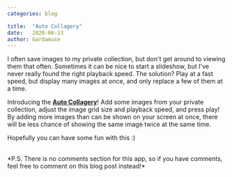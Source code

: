```yaml
---
categories: blog

title:  "Auto Collagery"
date:   2020-06-13
author: Gardamuse
---
```


I often save images to my private collection, but don't get around to viewing them that often. Sometimes it can be nice to start a slideshow, but I've never really found the right playback speed. The solution? Play at a fast speed, but display many images at once, and only replace a few of them at a time.

Introducing the [**Auto Collagery**](/auto-collagery/)! Add some images from your private collection, adjust the image grid size and playback speed, and press play! By adding more images than can be shown on your screen at once, there will be less chance of showing the same image twice at the same time.

Hopefully you can have some fun with this :)

<br>
*P.S. There is no comments section for this app, so if you have comments, feel free to comment on this blog post instead!*
